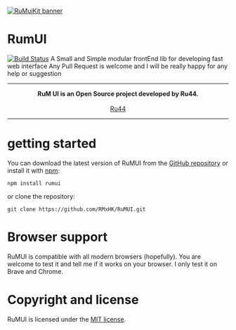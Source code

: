 [![RuMuiKit banner](https://raw.githubusercontent.com/RMxHK/RuMUI/master/prototype/logo.png)](https://ru44.github.io/)
# RumUI
[![Build Status](https://travis-ci.org/RMxHK/RuMUI.svg?branch=master)](https://travis-ci.org/RMxHK/RuMUI)
 A Small and Simple modular frontEnd lib for developing fast web interface
 Any Pull Request is welcome and I will be really happy for any help or suggestion 
 
---
<p style="text-align: center">
  <b>RuM UI is an Open Source project developed by Ru44.</b>
  <br><br>
  <a href="https://ru44.github.io" style="text-align: center">Ru44</a>
</p>

---
# getting started
You can download the latest version of RuMUI from the [GitHub repository](https://www.google.com/)
or install it with [npm](https://www.npmjs.com/):

```npm install rumui```

or clone the repository:

```git clone https://github.com/RMxHK/RuMUI.git```
# Browser support
RuMUI is compatible with all modern browsers (hopefully).
You are welcome to test it and tell me if it works on your browser.
I only test it on Brave and Chrome.

# Copyright and license

RuMUI is licensed under the [MIT license](https://github.com/RMxHK/RuMUI/blob/master/LICENSE).

